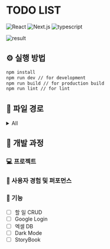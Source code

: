 # TODO LIST

![React](https://img.shields.io/badge/react-18.2.0-1E99FF.svg)
![Next.js](https://img.shields.io/badge/Next.js-14.2.4-1E99FF.svg)
![typescript](https://img.shields.io/badge/typescript-5.0.0-1E99FF.svg)

![result](/doc/)

## ⚙️ 실행 방법

```cmd
npm install
npm run dev // for development
npm run build // for production build
npm run lint // for lint
```

## 📂 파일 경로

<details>
  <summary>All</summary>
  <pre>
 ┣ app
 ┃ ┣ components
 ┃ ┣ recoil
 ┃ ┣ (pages)
 ┃ ┣ types
 ┃ ┣ favicon.ico
 ┃ ┣ globals.css
 ┃ ┣ layout.tsx
 ┃ ┣ error.tsx
 ┃ ┣ not-found.tsx
 ┃ ┗ page.tsx
 ┣ doc
 ┣ public
 ┃ ┣ next.svg
 ┃ ┗ vercel.svg
 ┣ .env
 ┣ .env.example
 ┣ .eslintrc.json
 ┣ .gitignore
 ┣ README.md
 ┣ next-env.d.ts
 ┣ next.config.mjs
 ┣ package-lock.json
 ┣ package.json
 ┣ postcss.config.js
 ┣ tailwind.config.ts
 ┗ tsconfig.json
  </pre>
</details>

## 📝 개발 과정

### 💻 프로젝트

### 🚸 사용자 경험 및 퍼포먼스

### 🚧 기능

- [ ] 할 일 CRUD
- [ ] Google Login
- [ ] 엑셀 DB
- [ ] Dark Mode
- [ ] StoryBook
